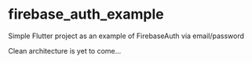 # firebase_auth_example

Simple Flutter project as an example of FirebaseAuth via email/password

Clean architecture is yet to come...

